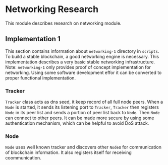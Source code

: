 # Networking Research

This module describes research on networking module. 

## Implementation 1

This section contains information about `networking-1` 
directory in `scripts`. To build a stable blockchain, 
a good networking engine is necessary. This implementation 
describes a very basic stable networking infrastructure. 
Note: `networking-1` only provides proof of concept 
implementation for networking. Using some software 
development effor it can be converted to proper functional 
implementation.

### Tracker

`Tracker` class acts as dns seed, it keep record of all 
full node peers. When a `Node` is started, it sends its 
listening port to `Tracker`, `Tracker` then registers 
`Node` in its peer list and sends a portion of peer list
back to `Node`. Then `Node` can connect to other peers. 
It can be made more secure by using some authentication 
mechanism, which can be helpful to avoid DoS attack.

### Node

`Node` uses well known tracker and discovers other `Node`s 
for communication of blockchain information. It also 
registers itself for receiving coommunication.

